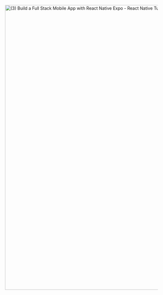 <img width="1920" height="936" alt="(3) Build a Full Stack Mobile App with React Native   Expo - React Native Tutorial - YouTube - Brave 14-09-2025 01_15_36" src="https://github.com/user-attachments/assets/b34b4454-7bac-4557-ade6-1599b2c26c45" />
